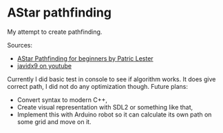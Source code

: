# AStar pathfinding

My attempt to create pathfinding.

Sources: 
* [AStar Pathfinding for beginners by Patric Lester](https://csis.pace.edu/~benjamin/teaching/cs627/webfiles/Astar.pdf) 
* [javidx9 on youtube](https://www.youtube.com/watch?v=icZj67PTFhc)

Currently I did basic test in console to see if algorithm works. It does give correct path, I did not do any optimization though.
Future plans:
* Convert syntax to modern C++,
* Create visual representation with SDL2 or something like that,
* Implement this with Arduino robot so it can calculate its own path on some grid and move on it.
